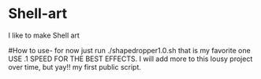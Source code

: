 # Shell-art
I like to make Shell art 

#How to use- for now
just run ./shapedropper1.0.sh that is my favorite one
USE .1 SPEED FOR THE BEST EFFECTS.
I will add more to this lousy project over time, but yay!! my first public script.
